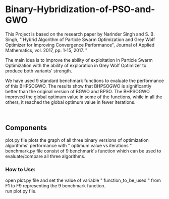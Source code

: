 # Binary-Hybridization-of-PSO-and-GWO

This Project is based on the research paper by Narinder Singh and S. B. Singh, " Hybrid Algorithm of Particle Swarm Optimization and Grey Wolf Optimizer for Improving Convergence Performance", Journal of Applied Mathematics, vol. 2017, pp. 1-15, 2017. "

The main idea is to improve the ability of exploitation in Particle Swarm Optimization with the ability of exploration in Grey Wolf Optimizer to produce both variants’ strength.

We have used 9 standard benchmark functions to evaluate the performance of this BHPSOGWO. The results show that BHPSOGWO is significantly better than the original version of BGWO and BPSO. The BHPSOGWO improved the global optimum value in some of the functions, while in all the others, it reached the global optimum value in fewer iterations.


<br/>
<h2>Components</h2>
plot.py file plots the graph of all three binary versions of optimization algorithms' performance with " optimum value vs iterations "<br/>
benchmark.py file consist of 9 benchmark's function which can be used to evaluate/compare all three algorithms.

<h3>How to Use:</h3>
open plot.py file and set the value of variable " function_to_be_used " from F1 to F9 representing the 9 benchmark function.<br/>
run plot.py file.
